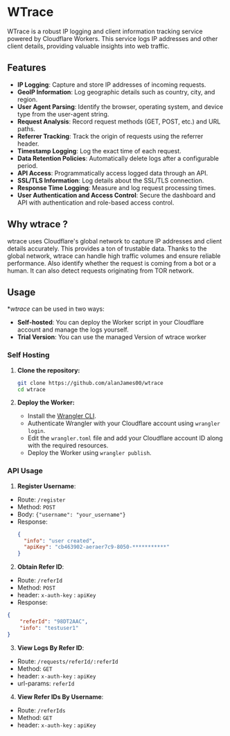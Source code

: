# WTrace

WTrace is a robust IP logging and client information tracking service powered by Cloudflare Workers. This service logs IP addresses and other client details, providing valuable insights into web traffic.

## Features

- **IP Logging**: Capture and store IP addresses of incoming requests.
- **GeoIP Information**: Log geographic details such as country, city, and region.
- **User Agent Parsing**: Identify the browser, operating system, and device type from the user-agent string.
- **Request Analysis**: Record request methods (GET, POST, etc.) and URL paths.
- **Referrer Tracking**: Track the origin of requests using the referrer header.
- **Timestamp Logging**: Log the exact time of each request.
- **Data Retention Policies**: Automatically delete logs after a configurable period.
- **API Access**: Programmatically access logged data through an API.
- **SSL/TLS Information**: Log details about the SSL/TLS connection.
- **Response Time Logging**: Measure and log request processing times.
- **User Authentication and Access Control**: Secure the dashboard and API with authentication and role-based access control.

## Why wtrace ?

wtrace uses Cloudflare's global network to capture IP addresses and client details accurately. This provides a ton of trustable data. Thanks to the global network, wtrace can handle high traffic volumes and ensure reliable performance. Also identify whether the request is coming from a bot or a human. It can also detect requests originating from TOR network.

## Usage

\*_wtrace_ can be used in two ways:

- **Self-hosted**: You can deploy the Worker script in your Cloudflare account and manage the logs yourself.
- **Trial Version**: You can use the managed Version of wtrace worker

### Self Hosting

1. **Clone the repository:**

   ```bash
   git clone https://github.com/alanJames00/wtrace
   cd wtrace
   ```

2. **Deploy the Worker:**

   - Install the [Wrangler CLI](https://developers.cloudflare.com/workers/cli-wrangler/install-update).
   - Authenticate Wrangler with your Cloudflare account using `wrangler login`.
   - Edit the `wrangler.toml` file and add your Cloudflare account ID along with the required resources.
   - Deploy the Worker using `wrangler publish`.

### API Usage

1. **Register Username**:

- Route: `/register`
- Method: `POST`
- Body: `{"username": "your_username"}`
- Response:
  ```json
  {
  	"info": "user created",
  	"apiKey": "cb463902-aeraer7c9-8050-***********"
  }
  ```

2. **Obtain Refer ID**:

- Route: `/referId`
- Method: `POST`
- header: `x-auth-key` : `apiKey`
- Response:

```json
{
	"referId": "98DT2AAC",
	"info": "testuser1"
}
```

3. **View Logs By Refer ID**:

- Route: `/requests/referId/:referId`
- Method: `GET`
- header: `x-auth-key` : `apiKey`
- url-params: `referId`

4. **View Refer IDs By Username**:

- Route: `/referIds`
- Method: `GET`
- header: `x-auth-key` : `apiKey`
